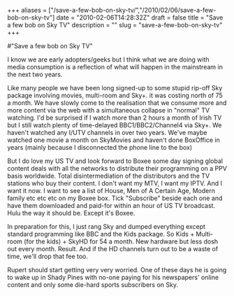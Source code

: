 +++
aliases = ["/save-a-few-bob-on-sky-tv/","/2010/02/06/save-a-few-bob-on-sky-tv"]
date = "2010-02-06T14:28:32Z"
draft = false
title = "Save a few bob on Sky TV"
description = ""
slug = "save-a-few-bob-on-sky-tv"
+++

#"Save a few bob on Sky TV"


 I know we are early adopters/geeks but I think what we are doing with media consumption is a reflection of what will happen in the mainstream in the next two years. <p />Like many people we have been long signed-up to some stupid rip-off Sky package involving movies, multi-room and Sky+. it was costing north of 75 a month. We have slowly come to the realisation that we consume more and more content via the web with a simultaneous collapse in &quot;normal&quot; TV watching. I&#39;d be surprised if I watch more than 2 hours a month of Irish TV but I still watch plenty of time-delayed BBC1/BBC2/Channel4 via Sky+. We haven&#39;t watched any I/UTV channels in over two years. We&#39;ve maybe watched one movie a month on SkyMovies and haven&#39;t done BoxOffice in years (mainly because I disconnected the phone line to the box)<p /> But I do love my US TV and look forward to Boxee some day signing global content deals with all the networks to distribute their programming on a PPV basis worldwide. Total disintermediation of the distributors and the TV stations who buy their content. I don&#39;t want my MTV, I want my IPTV. And I want it now. I want to see a list of House, Men of A Certain Age, Modern family etc etc etc on my Boxee box. Tick &quot;Subscribe&quot; beside each one and have them downloaded and paid-for within an hour of US TV broadcast. Hulu the way it should be. Except it&#39;s Boxee.<p /> In preparation for this, I just rang Sky and dumped everything except standard programming like BBC and the Kids package. So Kids + Multi-room (for the kids) + SkyHD for 54 a month. New hardware but less dosh out every month. Result. And if the HD channels turn out to be a waste of time, we&#39;ll drop that fee too.<p /> Rupert should start getting very very worried. One of these days he is going to wake up in Shady Pines with no-one paying for his newspapers&#39; online content and only some die-hard sports subscribers on Sky.
 